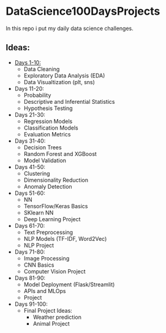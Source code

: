 # DataScience100DaysProjects

In this repo i put my daily data science challenges.

## Ideas:

- [Days 1-10:](https://github.com/Ben-physics-dotcom/DataScience100DaysProjects/tree/main/D_1_10)
  - Data Cleaning
  - Exploratory Data Analysis (EDA)
  - Data Visualtization (plt, sns)
- Days 11-20:
  - Probability
  - Descriptive and Inferential Statistics
  - Hypothesis Testing
- Days 21-30:
  - Regression Models
  - Classification Models
  - Evaluation Metrics
- Days 31-40:
  - Decision Trees
  - Random Forest and XGBoost
  - Model Validation
- Days 41-50:
  - Clustering
  - Dimensionality Reduction
  - Anomaly Detection
- Days 51-60:
  - NN
  - TensorFlow/Keras Basics
  - SKlearn NN
  - Deep Learning Project
- Days 61-70:
  - Text Preprocessing
  - NLP Models (TF-IDF, Word2Vec)
  - NLP Project
- Days 71-80:
  - Image Processing
  - CNN Basics
  - Computer Vision Project
- Days 81-90:
  - Model Deployment (Flask/Streamlit)
  - APIs and MLOps
  - Project
- Days 91-100:
  - Final Project Ideas:
    - Weather prediction
    - Animal Project
